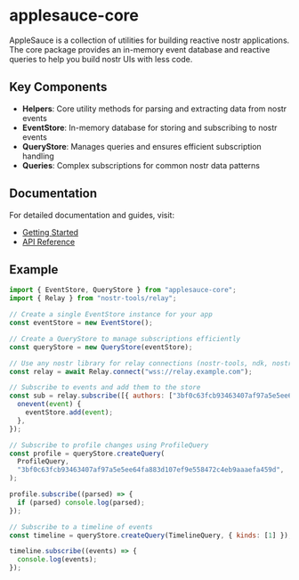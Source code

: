 # applesauce-core

AppleSauce is a collection of utilities for building reactive nostr applications. The core package provides an in-memory event database and reactive queries to help you build nostr UIs with less code.

## Key Components

- **Helpers**: Core utility methods for parsing and extracting data from nostr events
- **EventStore**: In-memory database for storing and subscribing to nostr events
- **QueryStore**: Manages queries and ensures efficient subscription handling
- **Queries**: Complex subscriptions for common nostr data patterns

## Documentation

For detailed documentation and guides, visit:

- [Getting Started](https://hzrd149.github.io/applesauce/introduction/getting-started)
- [API Reference](https://hzrd149.github.io/applesauce/typedoc/)

## Example

```js
import { EventStore, QueryStore } from "applesauce-core";
import { Relay } from "nostr-tools/relay";

// Create a single EventStore instance for your app
const eventStore = new EventStore();

// Create a QueryStore to manage subscriptions efficiently
const queryStore = new QueryStore(eventStore);

// Use any nostr library for relay connections (nostr-tools, ndk, nostrify, etc...)
const relay = await Relay.connect("wss://relay.example.com");

// Subscribe to events and add them to the store
const sub = relay.subscribe([{ authors: ["3bf0c63fcb93463407af97a5e5ee64fa883d107ef9e558472c4eb9aaaefa459d"] }], {
  onevent(event) {
    eventStore.add(event);
  },
});

// Subscribe to profile changes using ProfileQuery
const profile = queryStore.createQuery(
  ProfileQuery,
  "3bf0c63fcb93463407af97a5e5ee64fa883d107ef9e558472c4eb9aaaefa459d",
);

profile.subscribe((parsed) => {
  if (parsed) console.log(parsed);
});

// Subscribe to a timeline of events
const timeline = queryStore.createQuery(TimelineQuery, { kinds: [1] });

timeline.subscribe((events) => {
  console.log(events);
});
```
